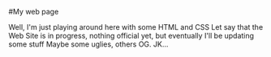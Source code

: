 #My web page

Well, I'm just playing around here with some HTML and CSS
Let say that the Web Site is in progress, nothing official yet, but eventually I'll be updating some stuff
Maybe some uglies, others OG.
JK...
